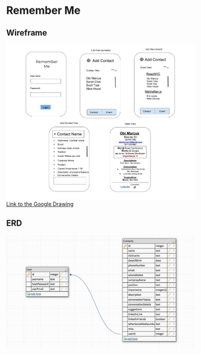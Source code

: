 # Remember Me

## Wireframe
![wireframe](wireframe.png)
[Link to the Google Drawing](https://docs.google.com/drawings/d/1kYqffkwzMZ08UWXEMBefBt6wozvYZX3qrBYSbnbuNQo/edit?usp=sharing)

## ERD
![ERD](ERD.png)